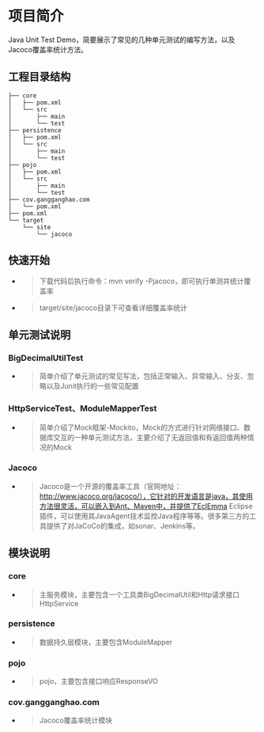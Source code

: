 # 项目简介
Java Unit Test Demo，简要展示了常见的几种单元测试的编写方法，以及Jacoco覆盖率统计方法。

## 工程目录结构
```
├── core
│   ├── pom.xml
│   └── src
│       ├── main
│       └── test
├── persistence
│   ├── pom.xml
│   └── src
│       ├── main
│       └── test
├── pojo
│   ├── pom.xml
│   └── src
│       ├── main
│       └── test
├── cov.gangganghao.com
│   └── pom.xml
├── pom.xml
└── target
    └── site
        └── jacoco
```

## 快速开始
* > 下载代码后执行命令：mvn verify -Pjacoco，即可执行单测并统计覆盖率
* > target/site/jacoco目录下可查看详细覆盖率统计

## 单元测试说明
### BigDecimalUtilTest
* > 简单介绍了单元测试的常见写法，包括正常输入、异常输入、分支、忽略以及Junit执行的一些常见配置
### HttpServiceTest、ModuleMapperTest
* > 简单介绍了Mock框架-Mockito，Mock的方式进行针对网络接口、数据库交互的一种单元测试方法，主要介绍了无返回值和有返回值两种情况的Mock
### Jacoco
* > Jacoco是一个开源的覆盖率工具（官网地址：http://www.jacoco.org/jacoco/），它针对的开发语言是java，其使用方法很灵活，可以嵌入到Ant、Maven中，并提供了EclEmma Eclipse插件，可以使用其JavaAgent技术监控Java程序等等。很多第三方的工具提供了对JaCoCo的集成，如sonar、Jenkins等。 


## 模块说明
### core
* > 主服务模块，主要包含一个工具类BigDecimalUtil和Http请求接口HttpService
### persistence
* > 数据持久层模块，主要包含ModuleMapper
### pojo
* > pojo，主要包含接口响应ResponseVO
### cov.gangganghao.com
* > Jacoco覆盖率统计模块


